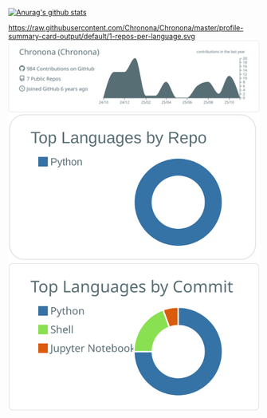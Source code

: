 [![Anurag's github stats](https://github-readme-stats.vercel.app/api?username=Chronona&count_private=true&show_icons=true&theme=radical)](https://github.com/Chronona/github-readme-stats)

<!--
**Chronona/Chronona** is a ✨ _special_ ✨ repository because its `README.md` (this file) appears on your GitHub profile.

Here are some ideas to get you started:

- 🔭 I’m currently working on ...
- 🌱 I’m currently learning ...
- 👯 I’m looking to collaborate on ...
- 🤔 I’m looking for help with ...
- 💬 Ask me about ...
- 📫 How to reach me: ...
- 😄 Pronouns: ...
- ⚡ Fun fact: ...
-->

https://raw.githubusercontent.com/Chronona/Chronona/master/profile-summary-card-output/default/1-repos-per-language.svg
[![](https://raw.githubusercontent.com/Chronona/Chronona/master/profile-summary-card-output/default/0-profile-details.svg)](https://github.com/vn7n24fzkq/github-profile-summary-cards)
[![](https://raw.githubusercontent.com/Chronona/Chronona/master/profile-summary-card-output/default/1-repos-per-language.svg)](https://github.com/vn7n24fzkq/github-profile-summary-cards)
[![](https://raw.githubusercontent.com/Chronona/Chronona/master/profile-summary-card-output/default/2-most-commit-language.svg)](https://github.com/vn7n24fzkq/github-profile-summary-cards)
